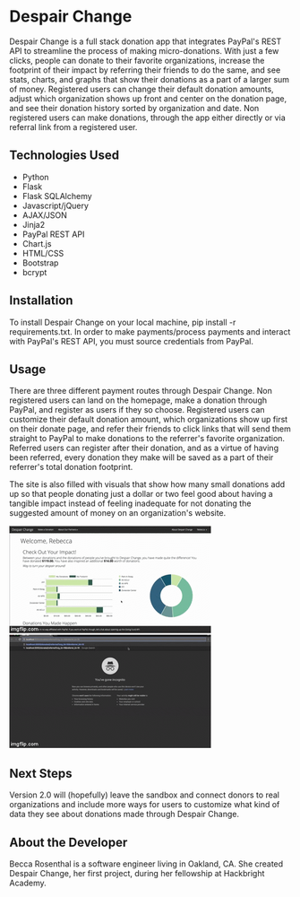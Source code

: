 # Despair Change

Despair Change is a full stack donation app that integrates PayPal's REST API to streamline the process of making micro-donations. With just a few clicks, people can donate to their favorite organizations, increase the footprint of their impact by referring their friends to do the same, and see stats, charts, and graphs that show their donations as a part of a larger sum of money. Registered users can change their default donation amounts, adjust which organization shows up front and center on the donation page, and see their donation history sorted by organization and date. Non registered users can make donations, through the app either directly or via referral link from a registered user.


## Technologies Used

* Python
* Flask
* Flask SQLAlchemy
* Javascript/jQuery
* AJAX/JSON
* Jinja2
* PayPal REST API
* Chart.js
* HTML/CSS
* Bootstrap
* bcrypt


## Installation

To install Despair Change on your local machine, pip install -r requirements.txt. In order to make payments/process payments and interact with PayPal's REST API, you must source credentials from PayPal.


## Usage

There are three different payment routes through Despair Change. Non registered users can land on the homepage, make a donation through PayPal, and register as users if they so choose. Registered users can customize their default donation amount, which organizations show up first on their donate page, and refer their friends to click links that will send them straight to PayPal to make donations to the referrer's favorite organization. Referred users can register after their donation, and as a virtue of having been referred, every donation they make will be saved as a part of their referrer's total donation footprint.

The site is also filled with visuals that show how many small donations add up so that people donating just a dollar or two feel good about having a tangible impact instead of feeling inadequate for not donating the suggested amount of money on an organization's website.

![See Organizations](static/img/see_orgs.gif "Choose an Organization") ![Referral Payments](static/img/referral_process.gif "The Referral Process")



## Next Steps

Version 2.0 will (hopefully) leave the sandbox and connect donors to real organizations and include more ways for users to customize what kind of data they see about donations made through Despair Change.

## About the Developer

Becca Rosenthal is a software engineer living in Oakland, CA. She created Despair Change, her first project, during her fellowship at Hackbright Academy.
